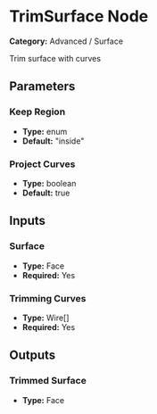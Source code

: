 
# TrimSurface Node

**Category:** Advanced / Surface

Trim surface with curves

## Parameters


### Keep Region
- **Type:** enum
- **Default:** "inside"





### Project Curves
- **Type:** boolean
- **Default:** true





## Inputs


### Surface
- **Type:** Face
- **Required:** Yes



### Trimming Curves
- **Type:** Wire[]
- **Required:** Yes



## Outputs


### Trimmed Surface
- **Type:** Face




